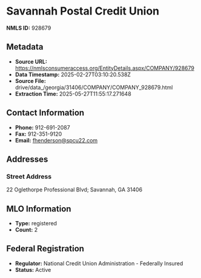 # Savannah Postal Credit Union

**NMLS ID:** 928679

## Metadata
- **Source URL:** https://nmlsconsumeraccess.org/EntityDetails.aspx/COMPANY/928679
- **Data Timestamp:** 2025-02-27T03:10:20.538Z
- **Source File:** drive/data_/georgia/31406/COMPANY/COMPANY_928679.html
- **Extraction Time:** 2025-05-27T11:55:17.271648

## Contact Information
- **Phone:** 912-691-2087
- **Fax:** 912-351-9120
- **Email:** fhenderson@spcu22.com

## Addresses
### Street Address
22 Oglethorpe Professional Blvd; Savannah, GA 31406

## MLO Information
- **Type:** registered
- **Count:** 2

## Federal Registration
- **Regulator:** National Credit Union Administration - Federally Insured
- **Status:** Active
